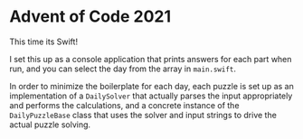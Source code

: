 # Advent of Code 2021

This time its Swift!

I set this up as a console application that prints answers for each part when run, and you can select the day from the array in `main.swift`.

In order to minimize the boilerplate for each day, each puzzle is set up as an implementation of a `DailySolver` that actually parses the input appropriately and performs the calculations, and a concrete instance of the `DailyPuzzleBase` class that uses the solver and input strings to drive the actual puzzle solving.
